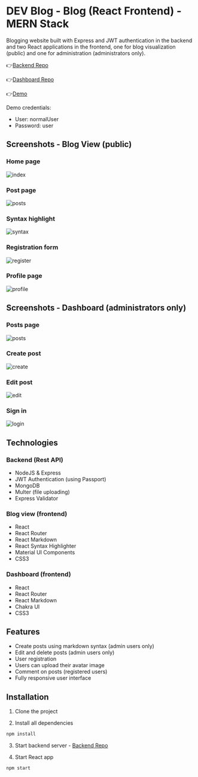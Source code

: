 # DEV Blog - Blog (React Frontend) - MERN Stack
Blogging website built with Express and JWT authentication in the backend and two React applications in the frontend, one for blog visualization (public) and one for administration (administrators only).

👉[Backend Repo](https://github.com/acamposcar/blog-api)

👉[Dashboard Repo](https://github.com/acamposcar/blog-dashboard)

👉[Demo](https://blog-react-express-api.herokuapp.com/)

Demo credentials:
- User: normalUser
- Password: user


## Screenshots - Blog View (public)

### Home page
![index](https://user-images.githubusercontent.com/9263545/168496688-d9532ed0-e647-42dd-a5ad-87ab07b7f5f6.png)

### Post page
![posts](https://user-images.githubusercontent.com/9263545/168496691-620b608f-11f5-4fb8-9825-c24eb1444552.png)

### Syntax highlight
![syntax](https://user-images.githubusercontent.com/9263545/168496690-b859fcc7-53d4-42e2-9a7d-aa8c621594a0.png)

### Registration form
![register](https://user-images.githubusercontent.com/9263545/168496692-248efd74-43a7-453c-9779-878d44c6c797.png)

### Profile page
![profile](https://user-images.githubusercontent.com/9263545/168496694-80e1f44c-e7c8-4954-8984-e774412173fa.png)

## Screenshots - Dashboard (administrators only)

### Posts page
![posts](https://user-images.githubusercontent.com/9263545/168836730-fc7c6287-66a2-44e8-b09a-69bec7bfcae2.png)

### Create post
![create](https://user-images.githubusercontent.com/9263545/168836739-f448371a-e6c1-4457-bbed-8e5b22f3ea8b.png)

### Edit post
![edit](https://user-images.githubusercontent.com/9263545/168836735-82c00035-a9ec-439a-9b23-b3d9164cb4b5.png)

### Sign in
![login](https://user-images.githubusercontent.com/9263545/168836746-66838ffa-9144-4cf6-98e4-328eef6dcd17.png)


## Technologies

### Backend (Rest API)

-  NodeJS & Express
-  JWT Authentication (using Passport)
-  MongoDB
-  Multer (file uploading)
-  Express Validator

### Blog view (frontend)

-  React
-  React Router
-  React Markdown
-  React Syntax Highlighter
-  Material UI Components
-  CSS3

### Dashboard (frontend)

-  React
-  React Router
-  React Markdown
-  Chakra UI
-  CSS3

## Features

- Create posts using markdown syntax (admin users only)
- Edit and delete posts (admin users only)
- User registration
- Users can upload their avatar image
- Comment on posts (registered users)
- Fully responsive user interface

## Installation

1. Clone the project

2. Install all dependencies

```bash 
npm install
```
3. Start backend server - [Backend Repo](https://github.com/acamposcar/blog-api)

4. Start React app
```bash
npm start
```

